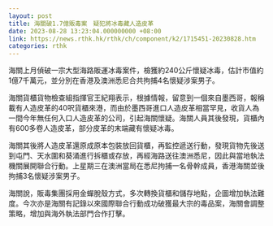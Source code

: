 ```yaml
---
layout: post
title: 海關破1.7億販毒案　疑犯將冰毒藏人造皮革　
date: 2023-08-28 13:23:04.000000000 +08:00
link: https://news.rthk.hk/rthk/ch/component/k2/1715451-20230828.htm
categories: rthk
---
```


海關上月偵破一宗大型海路販運冰毒案件，檢獲約240公斤懷疑冰毒，估計市值約1億7千萬元，並分別在香港及澳洲悉尼合共拘捕4名懷疑涉案男子。

海關貨櫃貨物檢查組指揮官王紀翔表示，根據情報，留意到一個來自墨西哥，報稱載有人造皮革的40呎貨櫃來港，而由於墨西哥進口人造皮革相當罕見，收貨人為一間今年無任何入口人造皮革的公司，引起海關懷疑。海關人員其後發現，貨櫃內有600多卷人造皮革，部分皮革的末端藏有懷疑冰毒。

海關其後將人造皮革還原成原本包裝放回貨櫃，再監控遞送行動，發現貨物先後送到屯門、天水圍和葵涌進行拆櫃或存放，再經海路送往澳洲悉尼，因此與當地執法機關展開聯合行動。上星期三在澳洲當局在悉尼拘捕一名骨幹成員，香港海關並後拘捕3名懷疑涉案男子。
 
海關說，販毒集團採用金蟬脫殼方式，多次轉換貨櫃和儲存地點，企圖增加執法難度。今次亦是海關有記錄以來國際聯合行動成功破獲最大宗的毒品案，海關會調整策略，增加與海外執法部門合作打擊。
